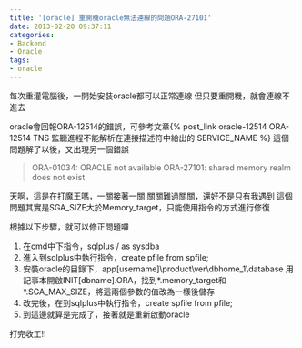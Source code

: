 ```yaml
---
title: '[oracle] 重開機oracle無法連線的問題ORA-27101'
date: 2013-02-20 09:37:11
categories:
- Backend
- Oracle
tags:
- oracle
---
```

每次重灌電腦後，一開始安裝oracle都可以正常連線
但只要重開機，就會連線不進去

<!--more-->

oracle會回報ORA-12514的錯誤，可參考文章{% post_link oracle-12514 ORA-12514 TNS 監聽進程不能解析在連接描述符中給出的 SERVICE_NAME %}
這個問題解了以後，又出現另一個錯誤
> ORA-01034: ORACLE not available
> ORA-27101: shared memory realm does not exist

天啊，這是在打魔王嗎，一關接著一關
關關難過關關，還好不是只有我遇到
這個問題其實是SGA_SIZE大於Memory_target，只能使用指令的方式進行修復

根據以下步驟，就可以修正問題囉
1. 在cmd中下指令，sqlplus / as sysdba
2. 進入到sqlplus中執行指令，create pfile from spfile;
3. 安裝oracle的目錄下，app\[username]\product\ver\dbhome_1\database
用記事本開啟INIT[dbname].ORA，找到*.memory_target和*.SGA_MAX_SIZE，將這兩個參數的值改為一樣後儲存
4. 改完後，在到sqlplus中執行指令，create spfile from pfile;
5. 到這邊就算是完成了，接著就是重新啟動oracle

打完收工!!